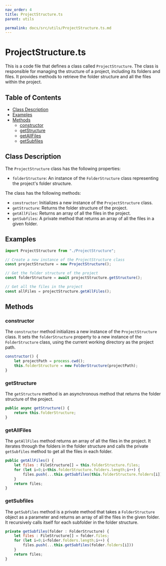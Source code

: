 ```yaml
---
nav_order: 4
title: ProjectStructure.ts
parent: utils

permalink: docs/src/utils/ProjectStructure.ts.md
---
```


# ProjectStructure.ts

This is a code file that defines a class called `ProjectStructure`. The class is responsible for managing the structure of a project, including its folders and files. It provides methods to retrieve the folder structure and all the files within the project.

## Table of Contents

- [Class Description](#class-description)
- [Examples](#examples)
- [Methods](#methods)
  - [constructor](#constructor)
  - [getStructure](#getstructure)
  - [getAllFiles](#getallfiles)
  - [getSubfiles](#getsubfiles)

## Class Description

The `ProjectStructure` class has the following properties:

- `folderStructure`: An instance of the `FolderStructure` class representing the project's folder structure.

The class has the following methods:

- `constructor`: Initializes a new instance of the `ProjectStructure` class.
- `getStructure`: Returns the folder structure of the project.
- `getAllFiles`: Returns an array of all the files in the project.
- `getSubfiles`: A private method that returns an array of all the files in a given folder.

## Examples

```javascript
import ProjectStructure from "./ProjectStructure";

// Create a new instance of the ProjectStructure class
const projectStructure = new ProjectStructure();

// Get the folder structure of the project
const folderStructure = await projectStructure.getStructure();

// Get all the files in the project
const allFiles = projectStructure.getAllFiles();
```

## Methods

### constructor

The `constructor` method initializes a new instance of the `ProjectStructure` class. It sets the `folderStructure` property to a new instance of the `FolderStructure` class, using the current working directory as the project path.

```javascript
constructor() {
    let projectPath = process.cwd();
    this.folderStructure = new FolderStructure(projectPath);
}
```

### getStructure

The `getStructure` method is an asynchronous method that returns the folder structure of the project.

```javascript
public async getStructure() {
    return this.folderStructure;
}
```

### getAllFiles

The `getAllFiles` method returns an array of all the files in the project. It iterates through the folders in the folder structure and calls the private `getSubfiles` method to get all the files in each folder.

```javascript
public getAllFiles() {
    let files : FileStructure[] = this.folderStructure.files;
    for (let i=0;i<this.folderStructure.folders.length;i++) {
        files.push(...this.getSubfiles(this.folderStructure.folders[i]))
    }
    return files;
}
```

### getSubfiles

The `getSubfiles` method is a private method that takes a `FolderStructure` object as a parameter and returns an array of all the files in the given folder. It recursively calls itself for each subfolder in the folder structure.

```javascript
private getSubfiles(folder : FolderStructure) {
    let files : FileStructure[] = folder.files;
    for (let i=0;i<folder.folders.length;i++) {
        files.push(...this.getSubfiles(folder.folders[i]))
    }
    return files;
}
```